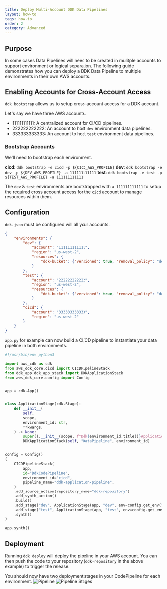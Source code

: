 ```yaml
---
title: Deploy Multi-Account DDK Data Pipelines 
layout: how-to
tags: how-to
order: 2
category: Advanced
---
```


## Purpose
In some cases Data Pipelines will need to be created in mulitple accounts to support environment or logical separation. The following guide demonstrates how you can deploy a DDK Data Pipeline to multiple environments in their own AWS accounts.

## Enabling Accounts for Cross-Account Access
`ddk bootstrap` allows us to setup cross-account access for a DDK account.

Let's say we have three AWS accounts.
- 111111111111: A centralized account for CI/CD pipelines.
- 222222222222: An account to host `dev` environment data pipelines.
- 333333333333: An account to host `test` environment data pipelines.

### Bootstrap Accounts
We'll need to bootstrap each environment. 

**cicd**: `ddk bootstrap -e cicd -p ${CICD_AWS_PROFILE}`
**dev**: `ddk bootstrap -e dev -p ${DEV_AWS_PROFILE} -a 111111111111`
**test**: `ddk bootstrap -e test -p ${TEST_AWS_PROFILE} -a 111111111111`

The `dev` & `test` environments are bootstrapped with `a 111111111111` to setup the required cross account access for the `cicd` account to manage resources within them.

## Configuration
`ddk.json` must be configured will all your accounts.

```json
{
    "environments": {
        "dev": {
            "account": "111111111111",
            "region": "us-west-2",
            "resources": {
                "ddk-bucket": {"versioned": true, "removal_policy": "destroy"}
            }
        },
        "test": {
            "account": "222222222222",
            "region": "us-west-2",
            "resources": {
                "ddk-bucket": {"versioned": true, "removal_policy": "destroy"}
            }
        },
        "cicd": {
            "account": "333333333333",
            "region": "us-west-2"
        }
    }
}
```

`app.py` for example can now build a CI/CD pipeline to instantiate your data pipeline in both environments.

```python
#!/usr/bin/env python3

import aws_cdk as cdk
from aws_ddk_core.cicd import CICDPipelineStack
from ddk_app.ddk_app_stack import DDKApplicationStack
from aws_ddk_core.config import Config


app = cdk.App()


class ApplicationStage(cdk.Stage):
    def __init__(
        self,
        scope,
        environment_id: str,
        **kwargs,
    ) -> None:
        super().__init__(scope, f"Ddk{environment_id.title()}Application", **kwargs)
        DDKApplicationStack(self, "DataPipeline", environment_id)


config = Config()
(
    CICDPipelineStack(
        app,
        id="DdkCodePipeline",
        environment_id="cicd",
        pipeline_name="ddk-application-pipeline",
    )
    .add_source_action(repository_name="ddk-repository")
    .add_synth_action()
    .build()
    .add_stage("dev", ApplicationStage(app, "dev", env=config.get_env("dev")))
    .add_stage("test", ApplicationStage(app, "test", env=config.get_env("test")))
    .synth()
)

app.synth()
```

## Deployment 
Running `ddk deploy` will deploy the pipeline in your AWS account. You can then push the code to your repository (`ddk-repository` in the above example) to trigger the release.

You should now have two deployment stages in your CodePipeline for each environment.
![Pipeline](/aws-ddk/img/multi-account-pipeline.png)
![Pipeline Stages](/aws-ddk/img/multi-account-stages.png)



